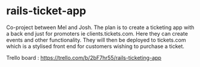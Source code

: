 # rails-ticket-app

Co-project between Mel and Josh. 
The plan is to create a ticketing app with a back end just for promoters ie clients.tickets.com.  Here they can create events and other functionality.  They will then be deployed to tickets.com which is a stylised front end for customers wishing to purchase a ticket.
 
Trello board : https://trello.com/b/2bF7hr55/rails-ticketing-app